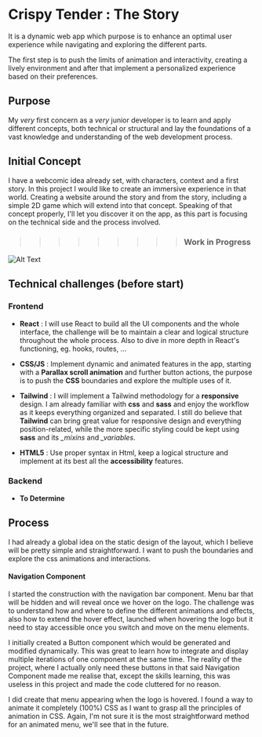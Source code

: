 # Crispy Tender : The Story

It is a dynamic web app which purpose is to enhance an optimal user experience while navigating and exploring the different parts.

The first step is to push the limits of animation and interactivity, creating a lively environment and after that implement a personalized experience based on their preferences.

## Purpose

My _very_ first concern as a _very_ junior developer is to learn and apply different concepts, both technical or structural and lay the foundations of a vast knowledge and understanding of the web development process.

## Initial Concept

I have a webcomic idea already set, with characters, context and a first story. In this project I would like to create an immersive experience in that world. Creating a website around the story and from the story, including a simple 2D game which will extend into that concept. Speaking of that concept properly, I'll let you discover it on the app, as this part is focusing on the technical side and the process involved.

> > > > > > > > > ### Work in Progress

![Alt Text](https://i.giphy.com/media/v1.Y2lkPTc5MGI3NjExa2U5Nmthd2F2dXg5ZnoyNm5rc2x0bG84bW43YmM0bnlpM3FvMWRiMiZlcD12MV9pbnRlcm5hbF9naWZfYnlfaWQmY3Q9Zw/EV9axpboyXiOk/giphy.gif)

## Technical challenges (before start)

### Frontend

- **React** : I will use React to build all the UI components and the whole interface, the challenge will be to maintain a clear and logical structure throughout the whole process. Also to dive in more depth in React's functioning, eg. hooks, routes, ...

- **CSS/JS** :
  Implement dynamic and animated features in the app, starting with a **Parallax scroll animation** and further button actions, the purpose is to push the **CSS** boundaries and explore the multiple uses of it.
- **Tailwind** : I will implement a Tailwind methodology for a **responsive** design.
  I am already familiar with **css** and **sass** and enjoy the workflow as it keeps everything organized and separated. I still do believe that **Tailwind** can bring great value for responsive design and everything position-related, while the more specific styling could be kept using **sass** and its _\_mixins_ and _\_variables_.

- **HTML5** :
Use proper syntax in Html, keep a logical structure and implement at its best all the **accessibility** features.
<!-- - **Redux** : I will be using Redux to manage the global state of the application -->

### Backend

- **To Determine**

## Process

I had already a global idea on the static design of the layout, which I believe will be pretty simple and straightforward. I want to push the boundaries and explore the css animations and interactions.

#### Navigation Component

I started the construction with the navigation bar component. Menu bar that will be hidden and will reveal once we hover on the logo. The challenge was to understand how and where to define the different animations and effects, also how to extend the hover effect, launched when hovering the logo but it need to stay accessible once you switch and move on the menu elements.

I initially created a Button component which would be generated and modified dynamically. This was great to learn how to integrate and display multiple iterations of one component at the same time. The reality of the project, where I actually only need these buttons in that said Navigation Component made me realise that, except the skills learning, this was useless in this project and made the code cluttered for no reason.

I did create that menu appearing when the logo is hovered. I found a way to animate it completely (100%) CSS as I want to grasp all the principles of animation in CSS. Again, I'm not sure it is the most straightforward method for an animated menu, we'll see that in the future.
